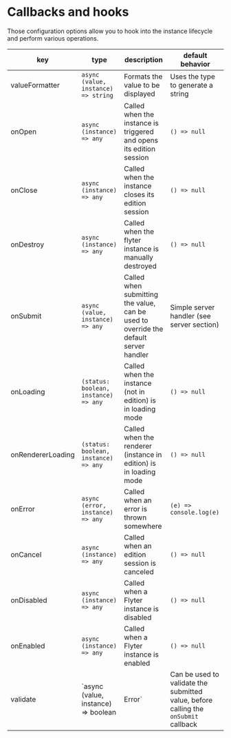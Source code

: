 # Callbacks and hooks

Those configuration options allow you to hook into the instance lifecycle and perform various operations.

|key|type|description|default behavior|
|---|---|---|---|
|valueFormatter|`async (value, instance) => string`|Formats the value to be displayed|Uses the type to generate a string|
|onOpen|`async (instance) => any`|Called when the instance is triggered and opens its edition session|`() => null`|
|onClose|`async (instance) => any`|Called when the instance closes its edition session|`() => null`|
|onDestroy|`async (instance) => any`|Called when the flyter instance is manually destroyed|`() => null`|
|onSubmit|`async (value, instance) => any`|Called when submitting the value, can be used to override the default server handler|Simple server handler (see server section)|
|onLoading|`(status: boolean, instance) => any`|Called when the instance (not in edition) is in loading mode|`() => null`|
|onRendererLoading|`(status: boolean, instance) => any`|Called when the renderer (instance in edition) is in loading mode|`() => null`|
|onError|`async (error, instance) => any`|Called when an error is thrown somewhere|`(e) => console.log(e)`|
|onCancel|`async (instance) => any`|Called when an edition session is canceled|`() => null`|
|onDisabled|`async (instance) => any`|Called when a Flyter instance is disabled|`() => null`|
|onEnabled|`async (instance) => any`|Called when a Flyter instance is enabled|`() => null`|
|validate|`async (value, instance) => boolean | Error`|Can be used to validate the submitted value, before calling the `onSubmit` callback|`() => true`|